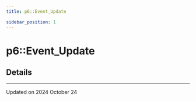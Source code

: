 ```yaml
---
title: p6::Event_Update

sidebar_position: 1
---
```


# p6::Event_Update





## Details
-------------------------------

Updated on 2024 October 24